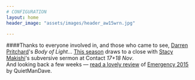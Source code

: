 ```yaml
---
# CONFIGURATION
layout: home
header_image: "assets/images/header_aw15wrn.jpg"

---
```

####Thanks to everyone involved in, and those who came to see, [Darren Pritchard](/current/2015-autumnwinter/pritchard)'s *Body of Light*… [This season](/current/2015-autumnwinter) draws to a close with [Stacy Makishi](http://www.wordofwarning.org/current/2015-autumnwinter/makishi)'s subversive sermon at Contact *17+18 Nov*.<br>And looking back a few weeks — [read a lovely review](http://quietmandave.co.uk/2015/10/emergency-at-z-arts) of [Emergency 2015](/current/2015-emergency) by QuietManDave.
